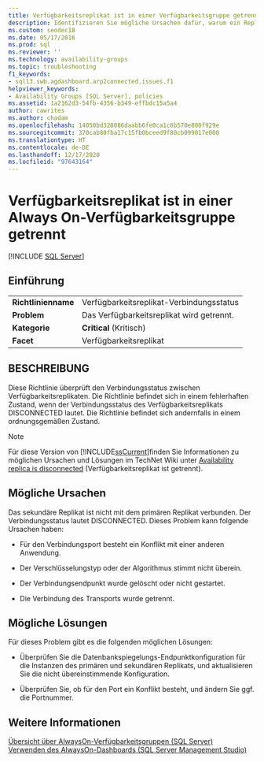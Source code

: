 ```yaml
---
title: Verfügbarkeitsreplikat ist in einer Verfügbarkeitsgruppe getrennt
description: Identifizieren Sie mögliche Ursachen dafür, warum ein Replikat in einer Always On-Verfügbarkeitsgruppe getrennt wurde.
ms.custom: seodec18
ms.date: 05/17/2016
ms.prod: sql
ms.reviewer: ''
ms.technology: availability-groups
ms.topic: troubleshooting
f1_keywords:
- sql13.swb.agdashboard.arp2connected.issues.f1
helpviewer_keywords:
- Availability Groups [SQL Server], policies
ms.assetid: 1a2162d3-54fb-4356-b349-effbdc15a5a4
author: cawrites
ms.author: chadam
ms.openlocfilehash: 14050bd328086daabb6fe0ca1c6b570e800f929e
ms.sourcegitcommit: 370cab80fba17c15fb0bceed9f80cb099017e000
ms.translationtype: HT
ms.contentlocale: de-DE
ms.lasthandoff: 12/17/2020
ms.locfileid: "97643164"
---
```

# <a name="availability-replica-is-disconnected-within-an-always-on-availability-group"></a>Verfügbarkeitsreplikat ist in einer Always On-Verfügbarkeitsgruppe getrennt
[!INCLUDE [SQL Server](../../../includes/applies-to-version/sqlserver.md)]
    
## <a name="introduction"></a>Einführung  
  
|||  
|-|-|  
|**Richtlinienname**|Verfügbarkeitsreplikat-Verbindungsstatus|  
|**Problem**|Das Verfügbarkeitsreplikat wird getrennt.|  
|**Kategorie**|**Critical** (Kritisch)|  
|**Facet**|Verfügbarkeitsreplikat|  
  
## <a name="description"></a>BESCHREIBUNG  
 Diese Richtlinie überprüft den Verbindungsstatus zwischen Verfügbarkeitsreplikaten. Die Richtlinie befindet sich in einem fehlerhaften Zustand, wenn der Verbindungsstatus des Verfügbarkeitsreplikats DISCONNECTED lautet. Die Richtlinie befindet sich andernfalls in einem ordnungsgemäßen Zustand.  
  
> [!NOTE]  
>  Für diese Version von [!INCLUDE[ssCurrent](../../../includes/sscurrent-md.md)]finden Sie Informationen zu möglichen Ursachen und Lösungen im TechNet Wiki unter [Availability replica is disconnected](https://go.microsoft.com/fwlink/p/?LinkId=220857) (Verfügbarkeitsreplikat ist getrennt).  
  
## <a name="possible-causes"></a>Mögliche Ursachen  
 Das sekundäre Replikat ist nicht mit dem primären Replikat verbunden. Der Verbindungsstatus lautet DISCONNECTED. Dieses Problem kann folgende Ursachen haben:  
  
-   Für den Verbindungsport besteht ein Konflikt mit einer anderen Anwendung.  
  
-   Der Verschlüsselungstyp oder der Algorithmus stimmt nicht überein.  
  
-   Der Verbindungsendpunkt wurde gelöscht oder nicht gestartet.  
  
-   Die Verbindung des Transports wurde getrennt.  
  
## <a name="possible-solutions"></a>Mögliche Lösungen  
 Für dieses Problem gibt es die folgenden möglichen Lösungen:  
  
-   Überprüfen Sie die Datenbankspiegelungs-Endpunktkonfiguration für die Instanzen des primären und sekundären Replikats, und aktualisieren Sie die nicht übereinstimmende Konfiguration.  
  
-   Überprüfen Sie, ob für den Port ein Konflikt besteht, und ändern Sie ggf. die Portnummer.  
  
## <a name="see-also"></a>Weitere Informationen  
 [Übersicht über AlwaysOn-Verfügbarkeitsgruppen &#40;SQL Server&#41;](../../../database-engine/availability-groups/windows/overview-of-always-on-availability-groups-sql-server.md)   
 [Verwenden des AlwaysOn-Dashboards &#40;SQL Server Management Studio&#41;](../../../database-engine/availability-groups/windows/use-the-always-on-dashboard-sql-server-management-studio.md)  
  
  
